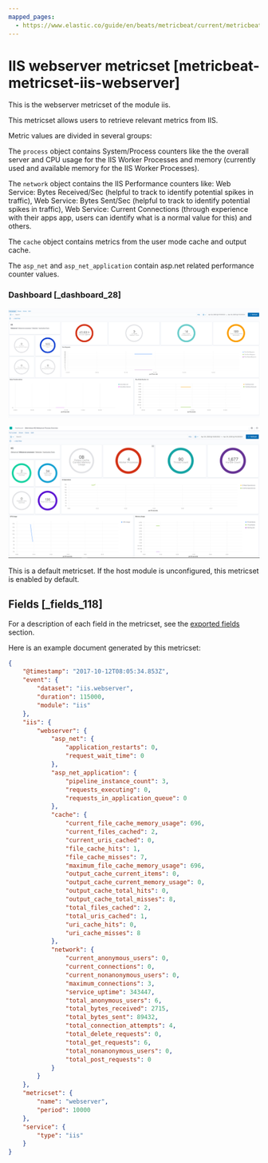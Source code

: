 ```yaml
---
mapped_pages:
  - https://www.elastic.co/guide/en/beats/metricbeat/current/metricbeat-metricset-iis-webserver.html
---
```


# IIS webserver metricset [metricbeat-metricset-iis-webserver]

This is the webserver metricset of the module iis.

This metricset allows users to retrieve relevant metrics from IIS.

Metric values are divided in several groups:

The `process` object contains System/Process counters like the the overall server and CPU usage for the IIS Worker Processes and memory (currently used and available memory for the IIS Worker Processes).

The `network` object contains the IIS Performance counters like: Web Service: Bytes Received/Sec (helpful to track to identify potential spikes in traffic), Web Service: Bytes Sent/Sec (helpful to track to identify potential spikes in traffic), Web Service: Current Connections (through experience with their apps app, users can identify what is a normal value for this) and others.

The `cache` object contains metrics from the user mode cache and output cache.

The `asp_net` and `asp_net_application` contain asp.net related performance counter values.


### Dashboard [_dashboard_28]

![metricbeat iis webserver overview](images/metricbeat-iis-webserver-overview.png)

![metricbeat iis webserver process](images/metricbeat-iis-webserver-process.png)

This is a default metricset. If the host module is unconfigured, this metricset is enabled by default.

## Fields [_fields_118]

For a description of each field in the metricset, see the [exported fields](/reference/metricbeat/exported-fields-iis.md) section.

Here is an example document generated by this metricset:

```json
{
    "@timestamp": "2017-10-12T08:05:34.853Z",
    "event": {
        "dataset": "iis.webserver",
        "duration": 115000,
        "module": "iis"
    },
    "iis": {
        "webserver": {
            "asp_net": {
                "application_restarts": 0,
                "request_wait_time": 0
            },
            "asp_net_application": {
                "pipeline_instance_count": 3,
                "requests_executing": 0,
                "requests_in_application_queue": 0
            },
            "cache": {
                "current_file_cache_memory_usage": 696,
                "current_files_cached": 2,
                "current_uris_cached": 0,
                "file_cache_hits": 1,
                "file_cache_misses": 7,
                "maximum_file_cache_memory_usage": 696,
                "output_cache_current_items": 0,
                "output_cache_current_memory_usage": 0,
                "output_cache_total_hits": 0,
                "output_cache_total_misses": 8,
                "total_files_cached": 2,
                "total_uris_cached": 1,
                "uri_cache_hits": 0,
                "uri_cache_misses": 8
            },
            "network": {
                "current_anonymous_users": 0,
                "current_connections": 0,
                "current_nonanonymous_users": 0,
                "maximum_connections": 3,
                "service_uptime": 343447,
                "total_anonymous_users": 6,
                "total_bytes_received": 2715,
                "total_bytes_sent": 89432,
                "total_connection_attempts": 4,
                "total_delete_requests": 0,
                "total_get_requests": 6,
                "total_nonanonymous_users": 0,
                "total_post_requests": 0
            }
        }
    },
    "metricset": {
        "name": "webserver",
        "period": 10000
    },
    "service": {
        "type": "iis"
    }
}
```


